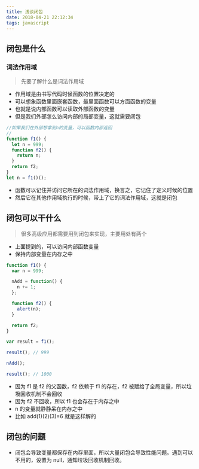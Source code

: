 ```yaml
---
title: 浅谈闭包
date: 2018-04-21 22:12:34
tags: javascript
---
```


## 闭包是什么

### 词法作用域

> 先要了解什么是词法作用域

* 作用域是由书写代码时候函数的位置决定的
* 可以想象函数里面嵌套函数，最里面函数可以方面函数的变量
* 也就是说内部函数可以读取外部函数的变量
* 但是我们外部怎么访问内部的局部变量，这就需要闭包

```javascript
//如果我们在外部想拿到n的变量，可以函数内部返回
//
function f1() {
  let n = 999;
  function f2() {
    return n;
  }
  return f2;
}
let n = f1()();
```

* 函数可以记住并访问它所在的词法作用域，换言之，它记住了定义时候的位置
* 然后它在其他作用域执行的时候，带上了它的词法作用域，这就是闭包

## 闭包可以干什么

> 很多高级应用都需要用到闭包来实现，主要用处有两个

* 上面提到的，可以访问内部函数变量
* 保持内部变量在内存之中

```javascript
function f1() {
  var n = 999;

  nAdd = function() {
    n += 1;
  };

  function f2() {
    alert(n);
  }

  return f2;
}

var result = f1();

result(); // 999

nAdd();

result(); // 1000
```

* 因为 f1 是 f2 的父函数，f2 依赖于 f1 的存在，f2 被赋给了全局变量，所以垃圾回收机制不会回收
* 因为 f2 不回收，所以 f1 也会存在于内存之中
* n 的变量就静静呆在内存之中
* 比如 add(1)(2)(3)=6 就是这样解的

## 闭包的问题

* 闭包会导致变量都保存在内存里面，所以大量闭包会导致性能问题。遇到可以不用的，设置为 null，通知垃圾回收机制回收。
